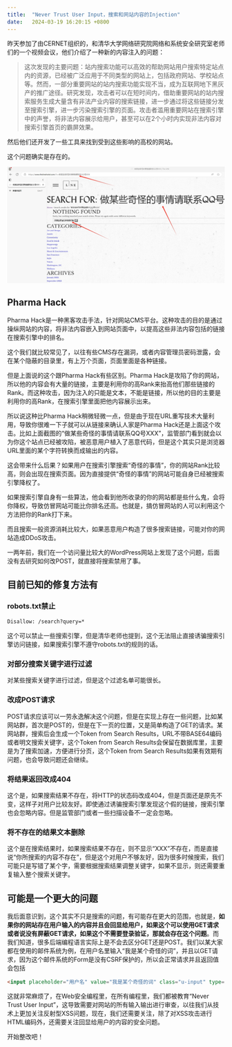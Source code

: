 ```yaml
---
title:  "Never Trust User Input，搜索和网站内容的Injection"
date:   2024-03-19 16:20:15 +0800
---
```


昨天参加了由CERNET组织的，和清华大学网络研究院网络和系统安全研究室老师们的一个视频会议，他们介绍了一种新的内容注入的问题：

> 这次发现的主要问题：站内搜索功能可以高效的帮助网站用户搜索特定站点内的资源，已经被广泛应用于不同类型的网站上，包括政府网站、学校站点等。然而，一部分重要网站的站内搜索功能实现不当，成为互联网地下黑灰产的推广途径。研究发现，攻击者可以在短时间内，借助重要网站的站内搜索服务生成大量含有非法产业内容的搜索链接，进一步通过将这些链接分发至搜索引擎，进一步污染搜索引擎的页面。攻击者滥用重要网站在搜索引擎中的声誉，将非法内容展示给用户，甚至可以在2个小时内实现非法内容对搜索引擎首页的霸屏效果。

然后他们还开发了一些工具来找到受到这些影响的高校的网站。

这个问题确实是存在的。

![](/images/2024/search.png)

## Pharma Hack

Pharma Hack是一种黑客攻击手法，针对网站CMS平台。这种攻击的目的是通过操纵网站的内容，将非法内容嵌入到网站页面中，以提高这些非法内容包括的链接在搜索引擎中的排名。

这个我们就比较常见了，以往有些CMS存在漏洞，或者内容管理员密码泄露，会在某个隐蔽的目录里，有上万个页面，页面里面是各种链接。

但是上面说的这个跟Pharma Hack有些区别。Pharma Hack是攻陷了你的网站，所以他的内容会有大量的链接，主要是利用你的高Rank来抬高他们那些链接的Rank。而这种攻击，因为注入的只能是文本，不能是链接，所以他的目的主要是利用你的高Rank，在搜索引擎里面把他内容展示出来。

所以说这种比Pharma Hack稍微轻微一点，但是由于现在URL重写技术大量利用，导致你很难一下子就可以从链接来确认人家是Pharma Hack还是上面这个攻击。比如上面截图的“做某些奇怪的事情请联系QQ号XXX”，监管部门看到就会以为你这个站点已经被攻陷，被恶意用户植入了恶意代码，但是这个其实只是浏览器URL里面的某个字符转换而成输出的内容。

这会带来什么后果？如果用户在搜索引擎搜索“奇怪的事情”，你的网站Rank比较高，则会出现在搜索页面。因为直接提供“奇怪的事情”的网站可能自身已经被搜索引擎降权了。

如果搜索引擎自身有一些算法，他会看到他所收录的你的网站都是些什么鬼，会将你降权，导致仿冒网站可能比你排名还高。也就是，搞仿冒网站的人可以利用这个方法把你的Rank打下来。

而且搜索一般资源消耗比较大，如果恶意用户构造了很多搜索链接，可能对你的网站造成DDoS攻击。

一两年前，我们在一个访问量比较大的WordPress网站上发现了这个问题，后面没有去研究如何改POST，就直接将搜索禁用了事。

## 目前已知的修复方法有

### robots.txt禁止

```txt
Disallow: /search?query=*
```

这个可以禁止一些搜索引擎，但是清华老师也提到，这个无法阻止直接诱骗搜索引擎访问链接，如果搜索引擎不遵守robots.txt的规则的话。

### 对部分搜索关键字进行过滤

对某些搜索关键字进行过滤，但是这个过滤名单可能很长。

### 改成POST请求

POST请求应该可以一劳永逸解决这个问题，但是在实现上存在一些问题，比如某网站群，首次是POST的，但是在下一页的位置，又是简单构造了GET的请求。某网站群，搜索后会生成一个Token from Search Results，URL不带BASE64编码或者明文搜索关键字，这个Token from Search Results会保留在数据库里，主要是为了搜索加速，方便进行分页，这个Token from Search Results如果有效期有问题，也会导致问题还会继续。

### 将结果返回改成404

这个是，如果搜索结果不存在，将HTTP的状态码改成404，但是页面还是原先不变，这样子对用户比较友好。即使通过诱骗搜索引擎发现这个假的链接，搜索引擎也会忽略内容。但是监管部门或者一些扫描设备不一定会忽略。

### 将不存在的结果文本删除

这个是在搜索结果时，如果搜索结果不存在，则不显示“XXX”不存在，而是直接说“你所搜索的内容不存在”，但是这个对用户不够友好，因为很多时候搜索，我们可能只是写错了某个字，需要根据搜索结果调整关键字，如果不显示，则还需要重复输入整个搜索关键字。

## 可能是一个更大的问题

我后面意识到，这个其实不只是搜索的问题，有可能存在更大的范围，也就是，**如果你的网站存在用户输入的内容并且会回显给用户，如果这个可以使用GET请求或者说没有屏蔽GET请求，如果这个不需要登录验证，那就会存在这个问题**。而我们知道，很多后端编程语言实际上是不会去区分GET还是POST。我们以某大家都在使用的邮件系统为例，在用户名里输入“我是某个奇怪的词”，并且以GET请求，因为这个邮件系统的Form是没有CSRF保护的，所以会正常请求并且返回值会包括

```html
<input placeholder="用户名" value="我是某个奇怪的词" class="u-input" type="text" name="uid" autocomplete="off" id="uid" tabindex="1"/>
```

这就非常麻烦了，在Web安全编程里，在所有编程里，我们都被教育“Never Trust User Input”，这导致需要对网站的所有输入输出进行审查，以往我们从技术上更加关注反射型XSS问题，现在，我们还需要关注，除了对XSS攻击进行HTML编码外，还需要关注回显给用户的内容的安全问题。

开始整改吧！
